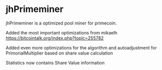 jhPrimeminer
============

jhPrimeminer is a optimized pool miner for primecoin.

Added the most important optimizations from mikaelh https://bitcointalk.org/index.php?topic=255782

Added even more optimizations for the algorithm and autoadjustment for PrimorialMultiplier based on share value calculation

Statistics now contains Share Value information


